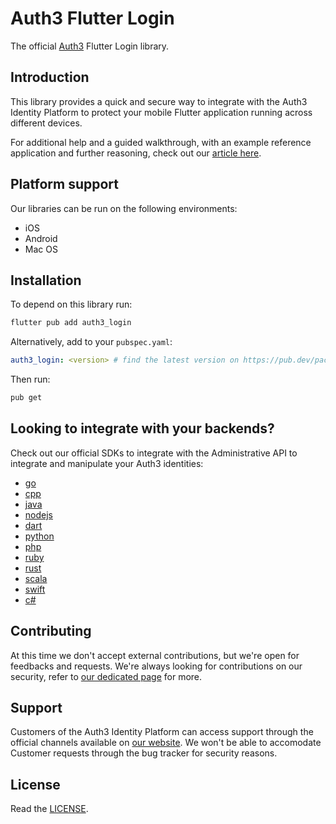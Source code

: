 # Auth3 Flutter Login

The official [Auth3](https://auth3.dev/?utm_source=github&utm_medium=sdk&utm_campaign=flutter-login) Flutter Login library.

## Introduction

This library provides a quick and secure way to integrate with the Auth3 Identity Platform to protect your mobile Flutter application running across different devices.

For additional help and a guided walkthrough, with an example reference application and further reasoning, check out our [article here](https://docs.auth3.dev/products/identity-platform/authenticate-users-in-a-mobile-application-with-auth3-login-sdk?utm_source=github&utm_medium=sdk&utm_campaign=flutter-login).

## Platform support 

Our libraries can be run on the following environments:

* iOS
* Android
* Mac OS

## Installation

To depend on this library run:

```bash
flutter pub add auth3_login
```

Alternatively, add to your `pubspec.yaml`: 

```yaml
auth3_login: <version> # find the latest version on https://pub.dev/packages/auth3_login
```

Then run:

```bash
pub get
```

## Looking to integrate with your backends?

Check out our official SDKs to integrate with the Administrative API to integrate and manipulate your Auth3 identities:

  * [go](https://github.com/auth3-dev/go-sdk)
  * [cpp](https://github.com/auth3-dev/cpp-sdk)
  * [java](https://github.com/auth3-dev/admin-sdk)
  * [nodejs](https://github.com/auth3-dev/nodejs-sdk)
  * [dart](https://github.com/auth3-dev/dart-sdk)
  * [python](https://github.com/auth3-dev/python-sdk)
  * [php](https://github.com/auth3-dev/php-sdk)
  * [ruby](https://github.com/auth3-dev/ruby-sdk)
  * [rust](https://github.com/auth3-dev/rust-sdk)
  * [scala](https://github.com/auth3-dev/scala-sdk)
  * [swift](https://github.com/auth3-dev/swift-sdk)
  * [c#](https://github.com/auth3-dev/csharp-sdk)
  
## Contributing

At this time we don't accept external contributions, but we're open for feedbacks and requests. We're always looking for contributions on our security, refer to [our dedicated page](https://auth3.dev/bounty-program?utm_source=github&utm_medium=sdk&utm_campaign=flutter-login) for more.

## Support

Customers of the Auth3 Identity Platform can access support through the official channels available on [our website](https://auth3.dev/?utm_source=github&utm_medium=sdk&utm_campaign=flutter-login). We won't be able to accomodate Customer requests through the bug tracker for security reasons. 

## License

Read the [LICENSE](https://github.com/auth3-dev/dart-sdk/blob/main/flutter-login/LICENSE).
